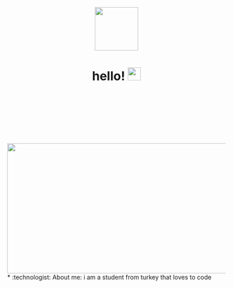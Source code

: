 <div id="header" align="center">
  <img src="https://media2.giphy.com/media/MT5UUV1d4CXE2A37Dg/giphy.gif?cid=ecf05e47xlv22v8guf0lqy5l06ne5cixo26eq9cj420jlt75&rid=giphy.gif&ct=gf" width="100"/>
  <h1>
  hello!
  <img src="https://media.giphy.com/media/hvRJCLFzcasrR4ia7z/giphy.gif" width="30px"/>
</div>

<br> 
<br>
<br>
<br>
<br>
<br>
<br>
<div align="center">
  <img src="https://media.giphy.com/media/dWesBcTLavkZuG35MI/giphy.gif" width="600" height="300"/>
</div>
  * :technologist: About me: i am a student from turkey that loves to code
  
 
 
